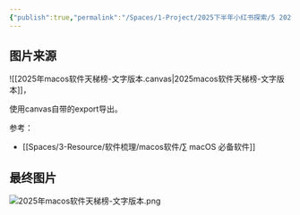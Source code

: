 ```yaml
---
{"publish":true,"permalink":"/Spaces/1-Project/2025下半年小红书探索/5 2025我的macOS软件天梯榜-文字版.md","created":"2025-07-15","modified":"2025-07-15","cssclasses":""}
---
```



## 图片来源

![[2025年macos软件天梯榜-文字版本.canvas|2025macos软件天梯榜-文字版本]]，

使用canvas自带的export导出。

参考：

- [[Spaces/3-Resource/软件梳理/macos软件/∑ macOS 必备软件]]

## 最终图片

![2025年macos软件天梯榜-文字版本.png](https://pub-pic.oldwinter.top/2025/07/5cb4de1d94923aae9b2c40a06151b508.png)
